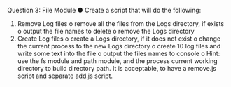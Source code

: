Question 3: File Module
● Create a script that will do the following:
1. Remove Log files
   o remove all the files from the Logs directory, if exists
   o output the file names to delete
   o remove the Logs directory
2. Create Log files
   o create a Logs directory, if it does not exist
   o change the current process to the new Logs directory
   o create 10 log files and write some text into the file
   o output the files names to console
   o Hint: use the fs module and path module, and the process current working directory to
   build directory path. It is acceptable, to have a remove.js script and separate add.js
   script.